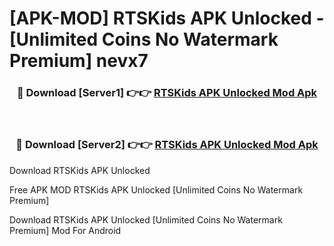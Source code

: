 # [APK-MOD] RTSKids APK Unlocked - [Unlimited Coins No Watermark Premium] nevx7



<div align="center">
<h3>🔴 Download [Server1] 👉👉 <a href="https://momento.my/?title=RTSKids_APK_Unlocked">RTSKids APK Unlocked Mod Apk</a></h3><br>

<h3>🔴 Download [Server2] 👉👉 <a href="https://momento.my/?title=RTSKids_APK_Unlocked">RTSKids APK Unlocked Mod Apk</a></h3>
</div>



Download RTSKids APK Unlocked 

Free APK MOD RTSKids APK Unlocked [Unlimited Coins No Watermark Premium]

Download RTSKids APK Unlocked [Unlimited Coins No Watermark Premium] Mod For Android
